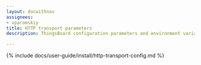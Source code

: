 ```yaml
---
layout: docwithnav
assignees:
- vparomskiy
title: HTTP transport parameters
description: ThingsBoard configuration parameters and environment variables

---
```


{% include docs/user-guide/install/http-transport-config.md %}
